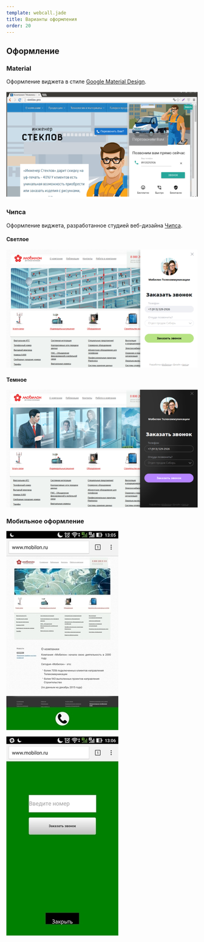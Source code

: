 ```yaml
--- 
template: webcall.jade
title: Варианты оформления
order: 20
---
```


## Оформление

### Material

Оформление виджета в стиле [Google Material Design](https://ru.wikipedia.org/wiki/Material_Design).

![Image](images/steklov.png)

### Чипса

Оформление виджета, разработанное студией веб-дизайна [Чипса](chipsa.ru).

#### Светлое 

![Image](images/mobilon_light.png)


#### Темное

![Image](images/mobilon_dark.png)


### Мобильное оформление

![Image](images/mobile_1.jpg)

![Image](images/mobile_2.jpg)